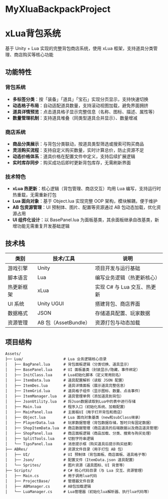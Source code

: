 # MyXluaBackpackProject
# xLua背包系统

基于 Unity + Lua 实现的完整背包商店系统，使用 xLua 框架，支持道具分类管理、商店购买等核心功能

## 功能特性

### 背包系统
- **多标签分类**：按「装备」「道具」「宝石」实现分页显示，支持快速切换
- **动态格子布局**：自动适配道具数量，支持滚动视图加载，避免界面拥挤
- **道具详情预览**：点击道具格子显示完整信息（名称、图标、描述、属性等）
- **数量管理机制**：支持道具堆叠（同类型道具合并显示）、数量增减

### 商店系统
- **商品分类展示**：与背包分类联动，按道具类型筛选或搜索可购买商品
- **灵活购买流程**：支持自定义购买数量，实时计算总价，防止资源不足
- **动态价格体系**：道具价格在配置文件中定义，支持后续扩展逻辑
- **实时库存同步**：购买成功后即时更新背包库存，无需刷新界面

### 技术特色
- **xLua 热更新**：核心逻辑（背包管理、商店交互）均用 Lua 编写，支持运行时热重载，无需重新打包
- **Lua 面向对象**：基于 Object.lua 实现完整 OOP 架构，模块解耦，便于维护
- **AB 包资源管理**：UI 预制体、图片、配置等资源通过 AB 包动态加载，优化资源占用
- **UI 组件化设计**：以 BasePanel.lua 为面板基类，其余面板继承自改基类，新增功能无需重复开发基础逻辑

## 技术栈

| 类别         | 技术/工具                  | 说明                     |
|--------------|---------------------------|--------------------------|
| 游戏引擎     | Unity                     | 项目开发与运行基础       |
| 脚本语言     | Lua                       | 编写业务逻辑（热更新核心）|
| 热更新框架   | xLua                      | 实现 C# 与 Lua 交互、热更新 |
| UI 系统      | Unity UGUI                | 搭建背包、商店界面       |
| 数据格式     | JSON                      | 存储道具配置、玩家数据   |
| 资源管理     | AB 包（AssetBundle）      | 资源打包与动态加载       |

## 项目结构

```text
Assets/
├── Lua/                  # Lua 业务逻辑核心目录
│   ├── BagPanel.lua      # 背包面板逻辑（分类切换、道具显示）
│   ├── BasePanel.lua     # UI 面板基类（封装显示/隐藏、事件绑定）
│   ├── InitClass.lua     # Lua初始化脚本（定义常用别名）
│   ├── ItemData.lua      # 道具配置解析（读取 JSON 配置）
│   ├── ItemDes.lua       # 道具详情面板（展示道具完整信息）
│   ├── ItemGrid.lua      # 道具格子组件（显示图标、数量、点击事件）
│   ├── ItemManager.lua   # 道具管理单例（添加道具到背包）
│   ├── JsonUtility.lua   # 将Json数据读取到Lua中的表中进行存储
│   ├── Main.lua          # 程序入口（初始化系统、加载配置）
│   ├── MainPanel.lua     # 主面板UI（用于打开背包和商店）
│   ├── Object.lua        # Lua 面向对象基类（new和subClass继承）
│   ├── PlayerData.lua    # 玩家数据管理（背包数据存储，暂时只有固定数据）
│   ├── ShopItemData.lua  # 商店数据管理（商店道具的后端数据以及商店道具管理）
│   ├── ShopPanel.lua     # 商店面板逻辑（商品加载、分类、搜索与购买处理）
│   ├── SplitTools.lua    # 切割字符串逻辑
│   └── TipsPanel.lua     # 消息提示框（购买道具后提示购买结果）
├── ABRes/                # 资源文件目录（用于打包 AB 包）
│   ├── UI/               # UI 预制体（背包面板、商店面板、道具格子等）
│   ├── Json/             # 配置文件（ItemData.json 道具配置）
│   └── Sprites/          # 图片资源（道具图标、UI 背景等）
├── Scripts/              # C# 核心代码目录（与 Lua 交互、资源管理）
│   ├── Main.cs           # 用于调用lua代码
│   ├── ProjectBase/      # 管理器文件目录
│   ├── ABManager.cs      # AB包加载逻辑
│   └── LuaManager.cs     # Lua管理器（初始化lua解析器、执行lua代码等）
